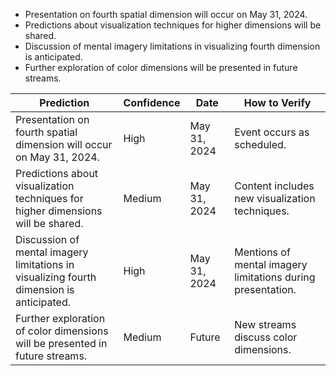 - Presentation on fourth spatial dimension will occur on May 31, 2024.
- Predictions about visualization techniques for higher dimensions will be shared.
- Discussion of mental imagery limitations in visualizing fourth dimension is anticipated.
- Further exploration of color dimensions will be presented in future streams.

| Prediction | Confidence | Date | How to Verify |
|------------|------------|------|----------------|
| Presentation on fourth spatial dimension will occur on May 31, 2024. | High | May 31, 2024 | Event occurs as scheduled. |
| Predictions about visualization techniques for higher dimensions will be shared. | Medium | May 31, 2024 | Content includes new visualization techniques. |
| Discussion of mental imagery limitations in visualizing fourth dimension is anticipated. | High | May 31, 2024 | Mentions of mental imagery limitations during presentation. |
| Further exploration of color dimensions will be presented in future streams. | Medium | Future | New streams discuss color dimensions. |
